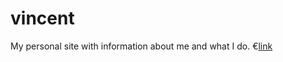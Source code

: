# vincent
My personal site with information about me and what I do.
€[link](https://vincent-du-plessis.github.io/vincent)

